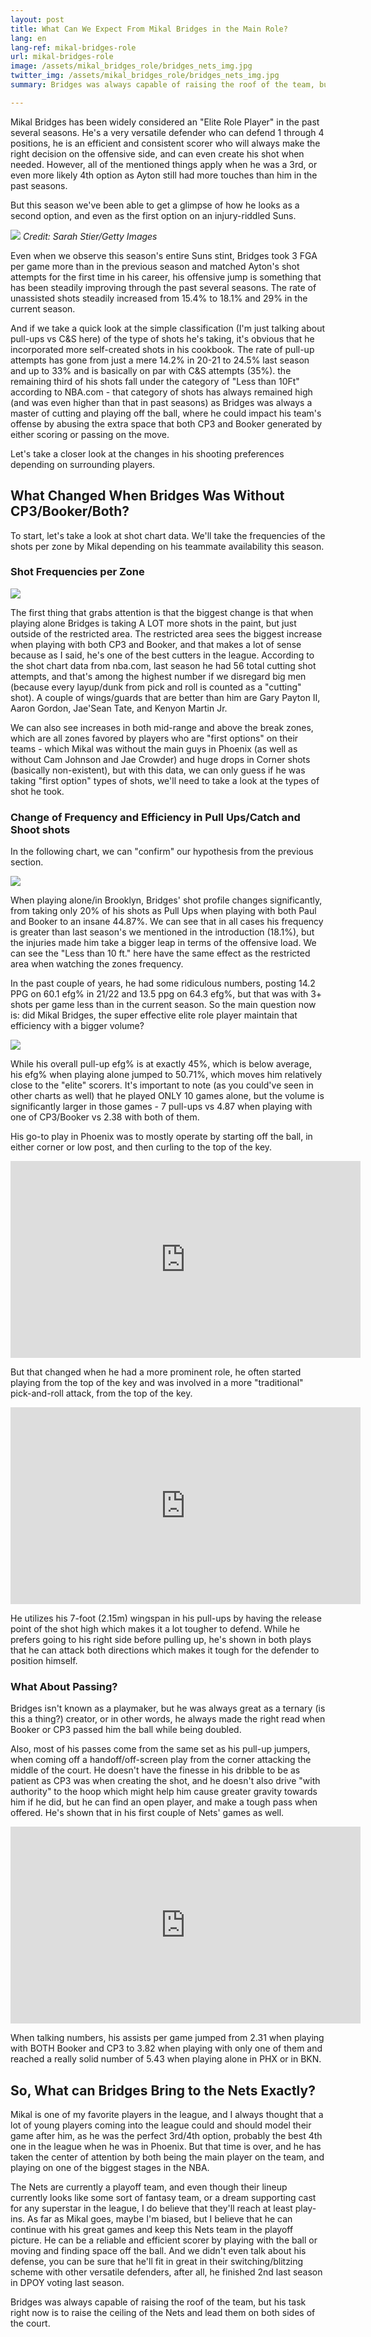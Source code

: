 ```yaml
---
layout: post
title: What Can We Expect From Mikal Bridges in the Main Role?
lang: en
lang-ref: mikal-bridges-role
url: mikal-bridges-role
image: /assets/mikal_bridges_role/bridges_nets_img.jpg
twitter_img: /assets/mikal_bridges_role/bridges_nets_img.jpg
summary: Bridges was always capable of raising the roof of the team, but his task right now is to raise the ceiling of the Nets and lead them on both sides of the court.

---
```

Mikal Bridges has been widely considered an "Elite Role Player" in the past several seasons. He's a very versatile defender who can defend 1 through 4 positions, he is an efficient and consistent scorer who will always make the right decision on the offensive side, and can even create his shot when needed. However, all of the mentioned things apply when he was a 3rd, or even more likely 4th option as Ayton still had more touches than him in the past seasons.

But this season we've been able to get a glimpse of how he looks as a second option, and even as the first option on an injury-riddled Suns.

![](/assets/mikal_bridges_role/bridges_nets_img.jpg)
*Credit: Sarah Stier/Getty Images*

<!--more-->


Even when we observe this season's entire Suns stint, Bridges took 3 FGA per game more than in the previous season and matched Ayton's shot attempts for the first time in his career, his offensive jump is something that has been steadily improving through the past several seasons. The rate of unassisted shots steadily increased from 15.4% to 18.1% and 29% in the current season.

And if we take a quick look at the simple classification (I'm just talking about pull-ups vs C&S here) of the type of shots he's taking, it's obvious that he incorporated more self-created shots in his cookbook. The rate of pull-up attempts has gone from just a mere 14.2% in 20-21 to 24.5% last season and up to 33% and is basically on par with C&S attempts (35%). the remaining third of his shots fall under the category of "Less than 10Ft" according to NBA.com - that category of shots has always remained high (and was even higher than that in past seasons) as Bridges was always a master of cutting and playing off the ball, where he could impact his team's offense by abusing the extra space that both CP3 and Booker generated by either scoring or passing on the move.

Let's take a closer look at the changes in his shooting preferences depending on surrounding players.


## What Changed When Bridges Was Without CP3/Booker/Both?

To start, let's take a look at shot chart data. We'll take the frequencies of the shots per zone by Mikal depending on his teammate availability this season.

### Shot Frequencies per Zone

![](/assets/mikal_bridges_role/zone_freq_mikal.png)

The first thing that grabs attention is that the biggest change is that when playing alone Bridges is taking A LOT more shots in the paint, but just outside of the restricted area. The restricted area sees the biggest increase when playing with both CP3 and Booker, and that makes a lot of sense because as I said, he's one of the best cutters in the league. According to the shot chart data from nba.com, last season he had 56 total cutting shot attempts, and that's among the highest number if we disregard big men (because every layup/dunk from pick and roll is counted as a "cutting" shot). A couple of wings/guards that are better than him are Gary Payton II, Aaron Gordon, Jae'Sean Tate, and Kenyon Martin Jr.

We can also see increases in both mid-range and above the break zones, which are all zones favored by players who are "first options" on their teams - which Mikal was without the main guys in Phoenix (as well as without Cam Johnson and Jae Crowder) and huge drops in Corner shots (basically non-existent), but with this data, we can only guess if he was taking "first option" types of shots, we'll need to take a look at the types of shot he took.

### Change of Frequency and Efficiency in Pull Ups/Catch and Shoot shots

In the following chart, we can "confirm" our hypothesis from the previous section.

![](/assets/mikal_bridges_role/change_of_shot_type.png)

When playing alone/in Brooklyn, Bridges' shot profile changes significantly, from taking only 20% of his shots as Pull Ups when playing with both Paul and Booker to an insane 44.87%. We can see that in all cases his frequency is greater than last season's we mentioned in the introduction (18.1%), but the injuries made him take a bigger leap in terms of the offensive load. We can see the "Less than 10 ft." here have the same effect as the restricted area when watching the zones frequency.

In the past couple of years, he had some ridiculous numbers, posting 14.2 PPG on 60.1 efg% in 21/22 and 13.5 ppg on 64.3 efg%, but that was with 3+ shots per game less than in the current season. So the main question now is: did Mikal Bridges, the super effective elite role player maintain that efficiency with a bigger volume?


![](/assets/mikal_bridges_role/pull_up_eff_mikal.png)

While his overall pull-up efg% is at exactly 45%, which is below average, his efg% when playing alone jumped to 50.71%, which moves him relatively close to the "elite" scorers. It's important to note (as you could've seen in other charts as well) that he played ONLY 10 games alone, but the volume is significantly larger in those games - 7 pull-ups vs 4.87 when playing with one of CP3/Booker vs 2.38 with both of them.

His go-to play in Phoenix was to mostly operate by starting off the ball, in either corner or low post, and then curling to the top of the key.

<iframe width="560" height="315" src="https://www.youtube.com/embed/pBDRlVe6RC4" title="YouTube video player" frameborder="0" allow="accelerometer; autoplay; clipboard-write; encrypted-media; gyroscope; picture-in-picture; web-share" allowfullscreen></iframe>

But that changed when he had a more prominent role, he often started playing from the top of the key and was involved in a more "traditional" pick-and-roll attack, from the top of the key.

<iframe width="560" height="315" src="https://www.youtube.com/embed/85XHxrxz6Z8" title="YouTube video player" frameborder="0" allow="accelerometer; autoplay; clipboard-write; encrypted-media; gyroscope; picture-in-picture; web-share" allowfullscreen></iframe>

He utilizes his 7-foot (2.15m) wingspan in his pull-ups by having the release point of the shot high which makes it a lot tougher to defend. While he prefers going to his right side before pulling up, he's shown in both plays that he can attack both directions which makes it tough for the defender to position himself.


### What About Passing?

Bridges isn't known as a playmaker, but he was always great as a ternary (is this a thing?) creator, or in other words, he always made the right read when Booker or CP3 passed him the ball while being doubled.

Also, most of his passes come from the same set as his pull-up jumpers, when coming off a handoff/off-screen play from the corner attacking the middle of the court. He doesn't have the finesse in his dribble to be as patient as CP3 was when creating the shot, and he doesn't also drive "with authority" to the hoop which might help him cause greater gravity towards him if he did, but he can find an open player, and make a tough pass when offered. He's shown that in his first couple of Nets' games as well.

<iframe width="560" height="315" src="https://www.youtube.com/embed/N7VuLPywQF0" title="YouTube video player" frameborder="0" allow="accelerometer; autoplay; clipboard-write; encrypted-media; gyroscope; picture-in-picture; web-share" allowfullscreen></iframe>

When talking numbers, his assists per game jumped from 2.31 when playing with BOTH Booker and CP3 to 3.82 when playing with only one of them and reached a really solid number of 5.43 when playing alone in PHX or in BKN.

## So, What can Bridges Bring to the Nets Exactly?

Mikal is one of my favorite players in the league, and I always thought that a lot of young players coming into the league could and should model their game after him, as he was the perfect 3rd/4th option, probably the best 4th one in the league when he was in Phoenix. But that time is over, and he has taken the center of attention by both being the main player on the team, and playing on one of the biggest stages in the NBA.

The Nets are currently a playoff team, and even though their lineup currently looks like some sort of fantasy team, or a dream supporting cast for any superstar in the league, I do believe that they'll reach at least play-ins. As far as Mikal goes, maybe I'm biased, but I believe that he can continue with his great games and keep this Nets team in the playoff picture. He can be a reliable and efficient scorer by playing with the ball or moving and finding space off the ball. And we didn't even talk about his defense, you can be sure that he'll fit in great in their switching/blitzing scheme with other versatile defenders, after all, he finished 2nd last season in DPOY voting last season.

Bridges was always capable of raising the roof of the team, but his task right now is to raise the ceiling of the Nets and lead them on both sides of the court.
